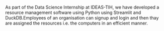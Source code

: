 As part of the Data Science Internship at IDEAS-TIH, we have developed a resource management software using Python using Streamlit and DuckDB.Employees of an organisation can signup and login and then thay are assigned the resources i.e. the computers in an efficient manner.
